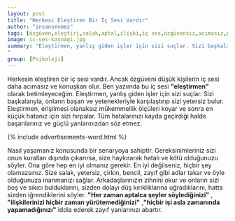 ```yaml
---
layout: post
title: "Herkesi Eleştiren Bir İç Sesi Vardır"
author: "insansevmez"
tags: [özgüven,eleştiri,salak,aptal,ilişki,iç ses,özgüvensiz,acımasız,psikoloji]
image: ic-ses-kaynagi.jpg
summary: "Eleştirmen, yanlış giden işler için sizi suçlar. Sizi başkalarıyla, onların başarı ve yetenekleriyle karşılaştırıp sizi yetersiz bulur. Eleştirmen, erişilmesi olanaksız mükemmellik ölçüleri koyar ve sonra en küçük hatanız için sizi hırpalar. Tüm hatalarınızı kayda geçirdiği halde başarılarınız ve güçlü yanlarınızdan söz etmez.
"
group: [Psikoloji]
---
```


Herkesin eleştiren bir iç sesi vardır. Ancak özgüveni düşük kişilerin iç sesi daha acımasız ve konuşkan olur. Ben yazımda bu iç sesi **"eleştirmen"** olarak betimleyeceğim. Eleştirmen, yanlış giden işler için sizi suçlar. Sizi başkalarıyla, onların başarı ve yetenekleriyle karşılaştırıp sizi yetersiz bulur. Eleştirmen, erişilmesi olanaksız mükemmellik ölçüleri koyar ve sonra en küçük hatanız için sizi hırpalar. Tüm hatalarınızı kayda geçirdiği halde başarılarınız ve güçlü yanlarınızdan söz etmez.

{% include advertisements-word.html %}

Nasıl yaşamanız konusunda bir senaryoya sahiptir. Gereksinimleriniz sizi onun kuralları dışında çıkarırsa, size haykırarak hatalı ve kötü olduğunuzu söyler.
Ona göre hep en iyi olmanız gerekir. En iyi değilseniz, hiçbir şey olamazsınız. Size salak, yetersiz, çirkin, bencil, zayıf gibi adlar takar ve öyle olduğunuza inanmanızı sağlar. Arkadaşlarınızın zihnini okur ve onların sizi boş ve sıkıcı bulduklarını, sizden dolayı düş kırıklıklarına uğradıklarını, hatta sizden iğrendiklerini söyler.
**"Her zaman aptalca şeyler söylediğinizi"** , **"ilişkilerinizi hiçbir zaman yürütemediğinizi"** ,**"hiçbir işi asla zamanında yapamadığınızı"** iddia ederek zayıf yanlarınızı abartır.